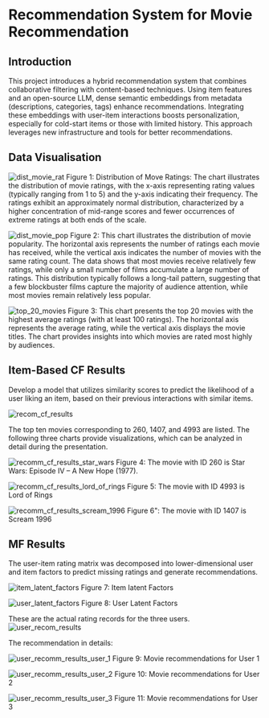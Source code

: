 # Recommendation System for Movie Recommendation
## Introduction
This project introduces a hybrid recommendation system that combines collaborative filtering with content-based techniques. Using item features and an open-source LLM, dense semantic embeddings from metadata (descriptions, categories, tags) enhance recommendations. Integrating these embeddings with user-item interactions boosts personalization, especially for cold-start items or those with limited history. This approach leverages new infrastructure and tools for better recommendations.

## Data Visualisation
![dist_movie_rat](./figs/dist_movie_rat.png)
Figure 1: Distribution of Move Ratings: The chart illustrates the distribution of movie ratings, with the x-axis representing rating values (typically ranging from 1 to 5) and the y-axis indicating their frequency. The ratings exhibit an approximately normal distribution, characterized by a higher concentration of mid-range scores and fewer occurrences of extreme ratings at both ends of the scale.


![dist_movie_pop](./figs/dist_movie_pop.png)
Figure 2: This chart illustrates the distribution of movie popularity. The horizontal axis represents the number of ratings each movie has received, while the vertical axis indicates the number of movies with the same rating count. The data shows that most movies receive relatively few ratings, while only a small number of films accumulate a large number of ratings. This distribution typically follows a long-tail pattern, suggesting that a few blockbuster films capture the majority of audience attention, while most movies remain relatively less popular.

![top_20_movies](./figs/top_20_movies.png)
Figure 3: This chart presents the top 20 movies with the highest average ratings (with at least 100 ratings). The horizontal axis represents the average rating, while the vertical axis displays the movie titles. The chart provides insights into which movies are rated most highly by audiences.

## Item-Based CF Results
Develop a model that utilizes similarity scores to predict the likelihood of a user liking an item, based on their previous interactions with similar items.

![recom_cf_results](./figs/recomm_cf_results.png)

The top ten movies corresponding to 260, 1407, and 4993 are listed. The following three charts provide visualizations, which can be analyzed in detail during the presentation.

![recomm_cf_results_star_wars](./figs/recomm_cf_results_star_wars.png)
Figure 4: The movie with ID 260 is Star Wars: Episode IV – A New Hope (1977).

![recomm_cf_results_lord_of_rings](./figs/recomm_cf_results_lord_of_rings.png)
Figure 5: The movie with ID 4993 is Lord of Rings

![recomm_cf_results_scream_1996](./figs/recomm_cf_results_scream_1996.png)
Figure 6": The movie with ID 1407 is Scream 1996

## MF Results
The user-item rating matrix was decomposed into lower-dimensional user and item factors to predict missing ratings and generate recommendations.

![item_latent_factors](./figs/item_latent_factors.png)
Figure 7: Item Iatent Factors

![user_latent_factors](./figs/user_latent_factors.png)
Figure 8: User Latent Factors

These are the actual rating records for the three users.
![user_recom_results](./figs/user_recom_results.png)

The recommendation in details:

![user_recomm_results_user_1](./figs/user_recomm_results_user_1.png)
Figure 9: Movie recommendations for User 1

![user_recomm_results_user_2](./figs/user_recomm_results_user_2.png)
Figure 10: Movie recommendations for User 2

![user_recomm_results_user_3](./figs/user_recomm_results_user_3.png)
Figure 11: Movie recommendations for User 3

